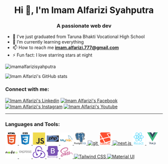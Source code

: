 <h1 align="center">Hi 👋, I'm Imam Alfarizi Syahputra</h1>
<h3 align="center">A passionate web dev</h3>

- 🔭 I've just graduated from Taruna Bhakti Vocational High School
- 🌱 I’m currently learning everything
- 📫 How to reach me **imam.alfarizi.777@gmail.com**
- ⚡ Fun fact: I love starring stars at night

<p align="left"> 
<img src="https://komarev.com/ghpvc/?username=imamalfarizisyahputra&label=Profile%20views&color=0e75b6&style=flat" alt="imamalfarizisyahputra" /> </p>

![Imam Alfarizi's GitHub stats](https://github-readme-stats.vercel.app/api?username=ImamAlfariziSyahputra&show_icons=true&theme=buefy)

<h3 align="left">Connect with me:</h3>
<p align="left">
<a href="www.linkedin.com/in/imam-alfarizi" target="blank"><img align="center" src="https://raw.githubusercontent.com/rahuldkjain/github-profile-readme-generator/master/src/images/icons/Social/linked-in-alt.svg" alt="Imam Alfarizi's Linkedin" height="30" width="40" /></a>
<a href="https://web.facebook.com/imam.alfarizi.754" target="blank"><img align="center" src="https://raw.githubusercontent.com/rahuldkjain/github-profile-readme-generator/master/src/images/icons/Social/facebook.svg" alt="Imam Alfarizi's Facebook" height="30" width="40" /></a>
<a href="https://instagram.com/mamlzy" target="blank"><img align="center" src="https://raw.githubusercontent.com/rahuldkjain/github-profile-readme-generator/master/src/images/icons/Social/instagram.svg" alt="Imam Alfarizi's Instagram" height="30" width="40" /></a>
<a href="https://www.youtube.com/channel/UCaK4PDmD2RJhNuHkr1ZNSMw" target="blank"><img align="center" src="https://raw.githubusercontent.com/rahuldkjain/github-profile-readme-generator/master/src/images/icons/Social/youtube.svg" alt="Imam Alfarizi's Youtube" height="30" width="40" /></a>
</p>

---

<h3 align="left">Languages and Tools:</h3>
<p align="left"> 
<a 
    href="https://www.w3.org/html/" target="_blank"> 
    <img src="https://raw.githubusercontent.com/devicons/devicon/master/icons/html5/html5-original-wordmark.svg" alt="html5" width="40" height="40"
    /> 
</a> 
<a 
    href="https://www.w3schools.com/css/" target="_blank"> 
    <img src="https://raw.githubusercontent.com/devicons/devicon/master/icons/css3/css3-original-wordmark.svg" alt="css3" width="40" height="40"
    /> 
</a> 
<a 
    href="https://developer.mozilla.org/en-US/docs/Web/JavaScript" target="_blank"> 
    <img src="https://raw.githubusercontent.com/devicons/devicon/master/icons/javascript/javascript-original.svg" alt="javascript" width="40" height="40"
    /> 
</a> 
<a 
    href="https://www.php.net" target="_blank"> 
    <img src="https://raw.githubusercontent.com/devicons/devicon/master/icons/php/php-original.svg" alt="php" width="40" height="40"
    /> 
</a> 
<a 
    href="https://www.mysql.com/" target="_blank"> 
    <img src="https://raw.githubusercontent.com/devicons/devicon/master/icons/mysql/mysql-original-wordmark.svg" alt="mysql" width="40" height="40"
    /> 
</a> 
<a 
    href="https://www.postgresql.org" target="_blank"> 
    <img src="https://raw.githubusercontent.com/devicons/devicon/master/icons/postgresql/postgresql-original-wordmark.svg" alt="postgresql" width="40" height="40"
    /> 
</a>
<a 
    href="https://git-scm.com/" target="_blank"> 
    <img src="https://www.vectorlogo.zone/logos/git-scm/git-scm-icon.svg" alt="git" width="40" height="40"/> 
</a> 
<a 
    href="https://laravel.com/" target="_blank"> 
    <img src="https://raw.githubusercontent.com/devicons/devicon/master/icons/laravel/laravel-plain-wordmark.svg" alt="laravel" width="40" height="40"
    /> 
</a>
<a 
    href="https://nextjs.org/" target="_blank"> 
    <img src="https://qph.fs.quoracdn.net/main-qimg-744f96b18fb3ef81b05512d78b679e25" alt="next.js" width="40" height="40" /> 
</a>
<a 
    href="https://reactjs.org/" target="_blank"> 
    <img src="https://raw.githubusercontent.com/devicons/devicon/master/icons/react/react-original-wordmark.svg" alt="react" width="40" height="40"
    /> 
</a>
<a 
    href="https://vuejs.org/" target="_blank"> 
    <img src="https://raw.githubusercontent.com/devicons/devicon/master/icons/vuejs/vuejs-original-wordmark.svg" alt="vuejs" width="40" height="40"
    /> 
</a>
<a 
    href="https://nodejs.org" target="_blank"> 
    <img src="https://raw.githubusercontent.com/devicons/devicon/master/icons/nodejs/nodejs-original-wordmark.svg" alt="nodejs" width="40" height="40"
    /> 
</a> 
<a 
    href="https://expressjs.com" target="_blank"> 
    <img src="https://raw.githubusercontent.com/devicons/devicon/master/icons/express/express-original-wordmark.svg" alt="express" width="40" height="40"
    /> 
</a> 
<a 
    href="https://redux.js.org" target="_blank"> 
    <img src="https://raw.githubusercontent.com/devicons/devicon/master/icons/redux/redux-original.svg" alt="redux" width="40" height="40"
    /> 
</a> 
<a 
    href="https://getbootstrap.com" target="_blank"> 
    <img src="https://raw.githubusercontent.com/devicons/devicon/master/icons/bootstrap/bootstrap-plain-wordmark.svg" alt="bootstrap" width="40" height="40"
    /> 
</a> 
<a 
    href="https://sass-lang.com" target="_blank"> 
    <img src="https://raw.githubusercontent.com/devicons/devicon/master/icons/sass/sass-original.svg" alt="sass" width="40" height="40"
    /> 
</a> 
<a 
    href="https://tailwindcss.com/" target="_blank"> 
    <img src="https://www.vectorlogo.zone/logos/tailwindcss/tailwindcss-icon.svg" alt="Tailwind CSS" width="40" height="40"
    /> 
</a>
<a 
    href="https://mui.com/" target="_blank"> 
    <img src="https://cdn.worldvectorlogo.com/logos/material-ui-1.svg" alt="Material UI" width="40" height="40"
    /> 
</a>
</p>

[youtube]: https://www.youtube.com/channel/UCaK4PDmD2RJhNuHkr1ZNSMw
[instagram]: https://www.instagram.com/mamlzy/
[linkedin]: https://www.linkedin.com/in/imam-alfarizi/
